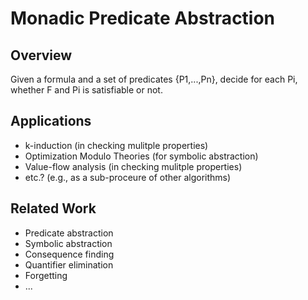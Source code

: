 # Monadic Predicate Abstraction

## Overview

Given a formula and a set of predicates {P1,...,Pn},
decide for each Pi, whether F and Pi is satisfiable or not.

## Applications

- k-induction (in checking mulitple properties)
- Optimization Modulo Theories (for symbolic abstraction)
- Value-flow analysis (in checking mulitple properties)
- etc.? (e.g., as a sub-proceure of other algorithms)

## Related Work

- Predicate abstraction
- Symbolic abstraction
- Consequence finding
- Quantifier elimination
- Forgetting
- ...